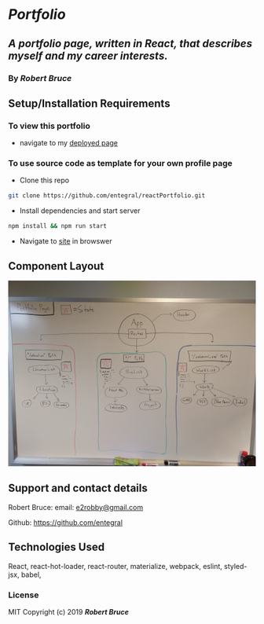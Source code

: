 # _Portfolio_

## _A portfolio page, written in React, that describes myself and my career interests._

### By _**Robert Bruce**_

## Setup/Installation Requirements

### To view this portfolio

* navigate to my [deployed page](rwbworks.firebaseapp.com)

### To use source code as template for your own profile page

* Clone this repo

```bash
git clone https://github.com/entegral/reactPortfolio.git
```

* Install dependencies and start server

```bash
npm install && npm run start
```

* Navigate to [site](http://rwbworks.firebaseapp.com) in browswer 

## Component Layout

![component layout](./src/assets/images/reactProfileComponentLayout2.jpg "Initial Component Plan")

## Support and contact details

Robert Bruce:
  email: e2robby@gmail.com

  Github: https://github.com/entegral

## Technologies Used

React, react-hot-loader, react-router, materialize, webpack, eslint, styled-jsx, babel, 

### License

MIT Copyright (c) 2019 **_Robert Bruce_**